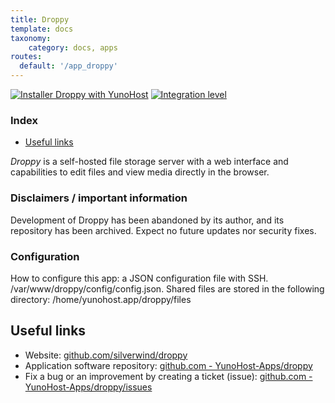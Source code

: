```yaml
---
title: Droppy
template: docs
taxonomy:
    category: docs, apps
routes:
  default: '/app_droppy'
---
```


[![Installer Droppy with YunoHost](https://install-app.yunohost.org/install-with-yunohost.svg)](https://install-app.yunohost.org/?app=droppy) [![Integration level](https://dash.yunohost.org/integration/droppy.svg)](https://dash.yunohost.org/appci/app/droppy)

### Index

- [Useful links](#useful-links)

*Droppy* is a self-hosted file storage server with a web interface and capabilities to edit files and view media directly in the browser.

### Disclaimers / important information

Development of Droppy has been abandoned by its author, and its repository has been archived. Expect no future updates nor security fixes.

### Configuration

How to configure this app: a JSON configuration file with SSH. /var/www/droppy/config/config.json.
Shared files are stored in the following directory: /home/yunohost.app/droppy/files

## Useful links

+ Website: [github.com/silverwind/droppy](https://github.com/silverwind/droppy)
+ Application software repository: [github.com - YunoHost-Apps/droppy](https://github.com/YunoHost-Apps/droppy_ynh)
+ Fix a bug or an improvement by creating a ticket (issue): [github.com - YunoHost-Apps/droppy/issues](https://github.com/YunoHost-Apps/droppy_ynh/issues)
